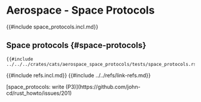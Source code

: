 # Aerospace - Space Protocols

{{#include space_protocols.incl.md}}

## Space protocols {#space-protocols}

```rust,editable
{{#include ../../../crates/cats/aerospace_space_protocols/tests/space_protocols.rs:example}}
```

{{#include refs.incl.md}}
{{#include ../../refs/link-refs.md}}

<div class="hidden">
[space_protocols: write (P3)](https://github.com/john-cd/rust_howto/issues/201)
</div>
